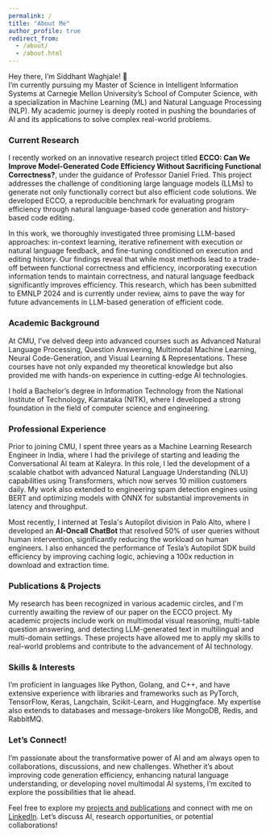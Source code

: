 ```yaml
---
permalink: /
title: "About Me"
author_profile: true
redirect_from: 
  - /about/
  - /about.html
---
```


Hey there, I’m Siddhant Waghjale! 👋  
I’m currently pursuing my Master of Science in Intelligent Information Systems at Carnegie Mellon University’s School of Computer Science, with a specialization in Machine Learning (ML) and Natural Language Processing (NLP). My academic journey is deeply rooted in pushing the boundaries of AI and its applications to solve complex real-world problems.

### Current Research
I recently worked on an innovative research project titled **ECCO: Can We Improve Model-Generated Code Efficiency Without Sacrificing Functional Correctness?**, under the guidance of Professor Daniel Fried. This project addresses the challenge of conditioning large language models (LLMs) to generate not only functionally correct but also efficient code solutions. We developed ECCO, a reproducible benchmark for evaluating program efficiency through natural language-based code generation and history-based code editing.

In this work, we thoroughly investigated three promising LLM-based approaches: in-context learning, iterative refinement with execution or natural language feedback, and fine-tuning conditioned on execution and editing history. Our findings reveal that while most methods lead to a trade-off between functional correctness and efficiency, incorporating execution information tends to maintain correctness, and natural language feedback significantly improves efficiency. This research, which has been submitted to EMNLP 2024 and is currently under review, aims to pave the way for future advancements in LLM-based generation of efficient code.

### Academic Background
At CMU, I've delved deep into advanced courses such as Advanced Natural Language Processing, Question Answering, Multimodal Machine Learning, Neural Code-Generation, and Visual Learning & Representations. These courses have not only expanded my theoretical knowledge but also provided me with hands-on experience in cutting-edge AI technologies.

I hold a Bachelor’s degree in Information Technology from the National Institute of Technology, Karnataka (NITK), where I developed a strong foundation in the field of computer science and engineering.

### Professional Experience
Prior to joining CMU, I spent three years as a Machine Learning Research Engineer in India, where I had the privilege of starting and leading the Conversational AI team at Kaleyra. In this role, I led the development of a scalable chatbot with advanced Natural Language Understanding (NLU) capabilities using Transformers, which now serves 10 million customers daily. My work also extended to engineering spam detection engines using BERT and optimizing models with ONNX for substantial improvements in latency and throughput.

Most recently, I interned at Tesla's Autopilot division in Palo Alto, where I developed an **AI-Oncall ChatBot** that resolved 50% of user queries without human intervention, significantly reducing the workload on human engineers. I also enhanced the performance of Tesla’s Autopilot SDK build efficiency by improving caching logic, achieving a 100x reduction in download and extraction time.

### Publications & Projects
My research has been recognized in various academic circles, and I'm currently awaiting the review of our paper on the ECCO project. My academic projects include work on multimodal visual reasoning, multi-table question answering, and detecting LLM-generated text in multilingual and multi-domain settings. These projects have allowed me to apply my skills to real-world problems and contribute to the advancement of AI technology.

### Skills & Interests
I’m proficient in languages like Python, Golang, and C++, and have extensive experience with libraries and frameworks such as PyTorch, TensorFlow, Keras, Langchain, Scikit-Learn, and Huggingface. My expertise also extends to databases and message-brokers like MongoDB, Redis, and RabbitMQ.

### Let’s Connect!
I’m passionate about the transformative power of AI and am always open to collaborations, discussions, and new challenges. Whether it’s about improving code generation efficiency, enhancing natural language understanding, or developing novel multimodal AI systems, I’m excited to explore the possibilities that lie ahead.

Feel free to explore my [projects and publications](https://arxiv.org/abs/2407.14044) and connect with me on [LinkedIn](https://www.linkedin.com/in/siddhant-waghjale/). Let’s discuss AI, research opportunities, or potential collaborations!

